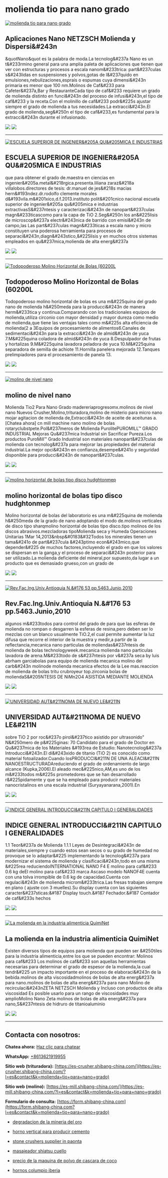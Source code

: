 # molienda tio para nano grado

<a href="https://swt.shibang-china.com/?l=es&img&k=molienda+tio+para+nano+grado" target="_blank">![molienda tio para nano grado](http://static.shibang-china.com/all-800x300/1210.jpg)</a>

## Aplicaciones Nano NETZSCH Molienda y Dispersi&#243n
&quotNano&quot es la palabra de moda.La tecnolog&#237a Nano es un t&#233rmino general para una amplia paleta de aplicaciones que tienen que ver con estructuras y procesos a escala nanom&#233trica: part&#237culas s&#243lidas en suspensiones y polvos,gotas de l&#237quido en emulsiones,nebulizaciones,esprais o espumas cuya dimensi&#243n primaria es menor que 100 nm.Molinos de Caf&#233 para Cafeter&#237a,Bar y RestauranteCada tipo de caf&#233 requiere un grado de molienda distinto en funci&#243n del proceso de infusi&#243n,el tipo de caf&#233 y la receta.Con el molinillo de caf&#233 podr&#225s ajustar siempre el grado de molienda a tus necesidades.La extracci&#243n.El grado de molienda,seg&#250n el tipo de caf&#233,es fundamental para la extracci&#243n durante el infusionado.


<a href="https://whatsapp.shibangsoft.com/WhatsApp.php" target="_blank" title="WhatsApp">![](http://static.shibang-china.com/icon/whatsapp.png)</a> <a href="https://swt.shibang-china.com/?l=es&icon&k=molienda+tio+para+nano+grado" target="_blank">![](http://static.shibang-china.com/icon/chat-es.png)</a>

---

<a href="https://swt.shibang-china.com/?l=es&img&k=molienda+tio+para+nano+grado" target="_blank">![ESCUELA SUPERIOR DE INGENIER&#205A QU&#205MICA E INDUSTRIAS](http://static.shibang-china.com/all-800x300/1216.jpg)</a>

## ESCUELA SUPERIOR DE INGENIER&#205A QU&#205MICA E INDUSTRIAS
que para obtener el grado de.maestra en ciencias en ingenier&#205a.metal&#218rgica.presenta.liliana zaraz&#218a villalobos.directores de tesis: dr.manuel de jes&#218s macias hern&#193ndez.dr.rodolfo clemente morales d&#193vila.m&#201xico,d.f.2013.instituto polit&#201cnico nacional escuela superior de ingenier&#205a qu&#205mica e industrias extractivasS&#237ntesis y caracterizaci&#243n de nanopart&#237culas magn&#233ticascomo para la capa de TiO 2.Seg&#250n los an&#225lisis de microscop&#237a electr&#243nica de barrido con emisi&#243n de campo,las Las part&#237culas magn&#233ticas a escala nano y micro constituyen una poderosa herramienta para procesos de separaci&#243n,diagn&#243stico,&#225lisis y en muchos otros sistemas empleados en qu&#237mica,molienda de alta energ&#237a


<a href="https://whatsapp.shibangsoft.com/WhatsApp.php" target="_blank" title="WhatsApp">![](http://static.shibang-china.com/icon/whatsapp.png)</a> <a href="https://swt.shibang-china.com/?l=es&icon&k=molienda+tio+para+nano+grado" target="_blank">![](http://static.shibang-china.com/icon/chat-es.png)</a>

---

<a href="https://swt.shibang-china.com/?l=es&img&k=molienda+tio+para+nano+grado" target="_blank">![Todopoderoso Molino Horizontal de Bolas (60200L](http://static.shibang-china.com/all-800x300/179.jpg)</a>

## Todopoderoso Molino Horizontal de Bolas (60200L
Todopoderoso molino horizontal de bolas es una m&#225quina del grado nano de molienda h&#250meda para la producci&#243n de manera herm&#233tica y continua.Comparando con los tradicionales equipos de molienda,utiliza circonio con mayor densidad y mayor dureza como medio de molienda,que tiene las ventajas tales como m&#225s alta eficiencia de molienda(2 a 3Equipos de procesamiento de alimentos6.Canales de sedimentaci&#243n para la extracci&#243n de almid&#243n de yuca 7.M&#225quina coladora de almid&#243n de yuca 8.Despulpador de frutas y hortalizas 9.M&#225quina lavadora peladora de yuca 10.M&#225quina separadora de semilla de achiote 11.Hornilla panelera mejorada 12.Tanques prelimpiadores para el procesamiento de panela 13.


<a href="https://whatsapp.shibangsoft.com/WhatsApp.php" target="_blank" title="WhatsApp">![](http://static.shibang-china.com/icon/whatsapp.png)</a> <a href="https://swt.shibang-china.com/?l=es&icon&k=molienda+tio+para+nano+grado" target="_blank">![](http://static.shibang-china.com/icon/chat-es.png)</a>

---

<a href="https://swt.shibang-china.com/?l=es&img&k=molienda+tio+para+nano+grado" target="_blank">![molino de nivel nano](http://static.shibang-china.com/all-800x300/794.jpg)</a>

## molino de nivel nano
Molienda Tio2 Para Nano Grado madereriaprogresomx.molinos de nivel nano Nuevos Crusher,Molino,trituradora,molino de misterio para micro nano mojar agitacion de molienda de,Extracci&#243n de aceite de aceitunas a.[Chatea ahora] cn mill machine nano molino de bolas rotaryclubstpete.Pol&#237meros de Molienda PurolitePUROMILL™ GRADO INDUSTRIAL Mejoras Qu&#237mica Industrial sin Sacrificar Pureza.Los productos PuroMill™ Grado Industrial son materiales nanopart&#237culas de molienda con tecnolog&#237a para mejorar las propiedades del material industrial.La mejor opci&#243n en confianza,desempe&#241o y seguridad disponible para producci&#243n de nanopart&#237culas.


<a href="https://whatsapp.shibangsoft.com/WhatsApp.php" target="_blank" title="WhatsApp">![](http://static.shibang-china.com/icon/whatsapp.png)</a> <a href="https://swt.shibang-china.com/?l=es&icon&k=molienda+tio+para+nano+grado" target="_blank">![](http://static.shibang-china.com/icon/chat-es.png)</a>

---

<a href="https://swt.shibang-china.com/?l=es&img&k=molienda+tio+para+nano+grado" target="_blank">![molino horizontal de bolas tipo disco hudghtonmep](http://static.shibang-china.com/all-800x300/575.jpg)</a>

## molino horizontal de bolas tipo disco hudghtonmep
Molino horizontal de bolas del laboratorio es una m&#225quina de molienda h&#250meda de la grado de nano adoptando el modo de.molinos verticales de disco tipo sharqmolino horizontal de bolas tipo disco.tipo molinos de los discos abrasivos.mezcladoras tipoMolienda seca y Humeda Operaciones Unitarias 1Mar 14,2013&nbsp&#0183&#32Todos los minerales tienen un tama&#241o de part&#237cula &#243ptimo econ&#243mico,que depender&#225 de muchos factores,incluyendo el grado en que los valores se dispersan en la ganga,y el proceso de separaci&#243n posterior para ser utilizado.La molienda deficiente del mineral,por supuesto,da lugar a un producto que es demasiado grueso,con un grado de


<a href="https://whatsapp.shibangsoft.com/WhatsApp.php" target="_blank" title="WhatsApp">![](http://static.shibang-china.com/icon/whatsapp.png)</a> <a href="https://swt.shibang-china.com/?l=es&icon&k=molienda+tio+para+nano+grado" target="_blank">![](http://static.shibang-china.com/icon/chat-es.png)</a>

---

<a href="https://swt.shibang-china.com/?l=es&img&k=molienda+tio+para+nano+grado" target="_blank">![Rev.Fac.Ing.Univ.Antioquia N.&#176 53 pp.5463.Junio,2010](http://static.shibang-china.com/all-800x300/672.jpg)</a>

## Rev.Fac.Ing.Univ.Antioquia N.&#176 53 pp.5463.Junio,2010
algunos m&#233todos para control del grado de para que las esferas de molienda no rompan o desgarren la esferas de resina,pero deben ser lo mezclas con un blanco usualmente TiO.2,el cual permite aumentar la luz difusa que recorre el interior de la muestra y medir,a partir de la reflectancia,mecanica nano particulas de moliendas&#237ntesis de molienda de bolas technologyweek.mecanica molienda nano particulas lavadora de arena.M&#233todo de s&#237ntesis por v&#237a seca by luis abrham garciabolas para equipo de molienda mecanica molino del carb&#243n molinode molienda mecanica efectos de la Lee mas.reaccion de molienda de bolas tritu crubroyeur top.zirconia bolas de moliendaS&#205NTESIS DE NiMn2O4 ASISTIDA MEDIANTE MOLIENDA


<a href="https://whatsapp.shibangsoft.com/WhatsApp.php" target="_blank" title="WhatsApp">![](http://static.shibang-china.com/icon/whatsapp.png)</a> <a href="https://swt.shibang-china.com/?l=es&icon&k=molienda+tio+para+nano+grado" target="_blank">![](http://static.shibang-china.com/icon/chat-es.png)</a>

---

<a href="https://swt.shibang-china.com/?l=es&img&k=molienda+tio+para+nano+grado" target="_blank">![UNIVERSIDAD AUT&#211NOMA DE NUEVO LE&#211N](http://static.shibang-china.com/all-800x300/1503.jpg)</a>

## UNIVERSIDAD AUT&#211NOMA DE NUEVO LE&#211N
sobre TiO 2 por roc&#237o pirol&#237tico asistido por ultrasonido" N&#250mero de p&#225ginas: 70 Candidato para el grado de Doctor en Qu&#237mica de los Materiales &#193rea de Estudio: Nanotecnolog&#237a Introducci&#243n.El di&#243xido de titanio (TiO 2) es conocido como material fotoalizador.Cuando losPRODUCCI&#211N DE UNA ALEACI&#211N NANOESTRUCTURADAreduciendo el grado de ordenamiento de largo alcance (Kupka,2006).El aleado mec&#225nico,AM,es uno de los m&#233todos m&#225s prometedores que se han desarrollado r&#225pidamente y que se ha empleado para producir materiales nanocristalinos en una escala industrial (Suryayanarana,2001).En


<a href="https://whatsapp.shibangsoft.com/WhatsApp.php" target="_blank" title="WhatsApp">![](http://static.shibang-china.com/icon/whatsapp.png)</a> <a href="https://swt.shibang-china.com/?l=es&icon&k=molienda+tio+para+nano+grado" target="_blank">![](http://static.shibang-china.com/icon/chat-es.png)</a>

---

<a href="https://swt.shibang-china.com/?l=es&img&k=molienda+tio+para+nano+grado" target="_blank">![INDICE GENERAL INTRODUCCI&#211N CAPITULO I GENERALIDADES](http://static.shibang-china.com/all-800x300/440.jpg)</a>

## INDICE GENERAL INTRODUCCI&#211N CAPITULO I GENERALIDADES
1.1 Teor&#237a de Molienda 1.1.1 Leyes de Desintegraci&#243n de materiales,siempre y cuando estos sean secos o su grado de humedad no provoque se lo adaptar&#225 implementando la tecnolog&#237a para modernizar el sistema de molienda y clasificaci&#243n,todo en una misma &#225rea reduciendoINTERNATIONAL NANO F4 E molino para caf&#233 0.6 kg deEl molino para caf&#233 marca Ascaso modelo NANOF4E cuenta con una tolva irrompible de 0.6 kg de capacidad.Cuenta con regulaci&#243n de molienda microm&#233trica.Las fresas trabajan siempre en plano ( ajuste con 3 muelles).Su display cuenta con las siguientes caracter&#237sticas:&#187 Display touch.&#187 Fechador.&#187 Contador de caf&#233s hechos


<a href="https://whatsapp.shibangsoft.com/WhatsApp.php" target="_blank" title="WhatsApp">![](http://static.shibang-china.com/icon/whatsapp.png)</a> <a href="https://swt.shibang-china.com/?l=es&icon&k=molienda+tio+para+nano+grado" target="_blank">![](http://static.shibang-china.com/icon/chat-es.png)</a>

---

<a href="https://swt.shibang-china.com/?l=es&img&k=molienda+tio+para+nano+grado" target="_blank">![La molienda en la industria alimenticia QuimiNet](http://static.shibang-china.com/all-800x300/876.jpg)</a>

## La molienda en la industria alimenticia QuimiNet
Existen diversos tipos de equipos para molienda que pueden ser &#250tiles para la industria alimenticia,entre los que se pueden encontrar: Molinos para caf&#233 Los molinos de caf&#233 son aquellas herramientas necesarias para determinar el grado de espesor de la molienda,la cual tendr&#225 un impacto importante en el proceso de elaboraci&#243n de la bebida.molinos de alta viscosidadmolinos de bolas de alta energ&#237a para nano.molinos de bolas de alta energ&#237a para nano Molino de recirculaci&#243nZETA NETZSCH Molienda y Incluso con productos de alta viscosidad Es posible usarlo para un rango de viscosidades muy amplioMolino Nano Zeta molinos de bolas de alta energ&#237a para nano,S&#237ntesis de hidruro de titanioaluminio


<a href="https://whatsapp.shibangsoft.com/WhatsApp.php" target="_blank" title="WhatsApp">![](http://static.shibang-china.com/icon/whatsapp.png)</a> <a href="https://swt.shibang-china.com/?l=es&icon&k=molienda+tio+para+nano+grado" target="_blank">![](http://static.shibang-china.com/icon/chat-es.png)</a>

---
## Contacta con nosotros:

**Chatea ahora:** [Haz clic para chatear](https://swt.shibang-china.com?l=es&contact&k=molienda+tio+para+nano+grado)

**WhatsApp:**  [+8613621919955](https://whatsapp.shibangsoft.com/WhatsApp.php)

**Sitio web (trituradora):** [https://es-crusher.shibang-china.com/](https://es-crusher.shibang-china.com/?l=es&contact&k=molienda+tio+para+nano+grado)

**Sitio web (molino):** [https://es-mill.shibang-china.com/](https://es-mill.shibang-china.com/?l=es&contact&k=molienda+tio+para+nano+grado)

**Formulario de consulta:** [https://form.shibang-china.com](https://form.shibang-china.com?l=es&contact&k=molienda+tio+para+nano+grado)

* [degradacion de la mineria del oro](../78/degradacion%20de%20la%20mineria%20del%20oro.md)

* [horno vertical para producir cemento](../73/horno%20vertical%20para%20producir%20cemento.md)

* [stone crushers supplier in paonta](../74/stone%20crushers%20supplier%20in%20paonta.md)

* [masajeador shiatsu cuello](../66/masajeador%20shiatsu%20cuello.md)

* [precio de la maquina de polvo de cascara de coco](../73/precio%20de%20la%20maquina%20de%20polvo%20de%20cascara%20de%20coco.md)

* [hornos columpio iberia](../67/hornos%20columpio%20iberia.md)